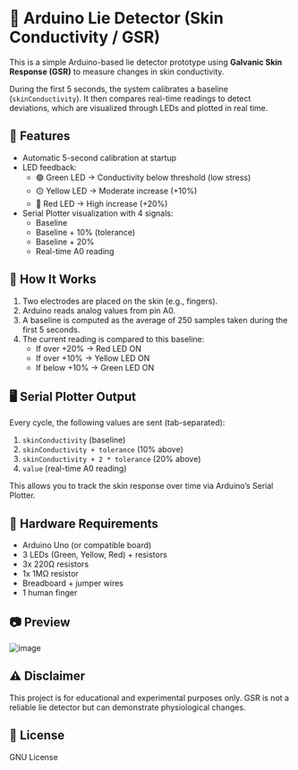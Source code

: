 # 🧠 Arduino Lie Detector (Skin Conductivity / GSR)

This is a simple Arduino-based lie detector prototype using **Galvanic Skin Response (GSR)** to measure changes in skin conductivity.

During the first 5 seconds, the system calibrates a baseline (`skinConductivity`). It then compares real-time readings to detect deviations, which are visualized through LEDs and plotted in real time.

## 🔧 Features

- Automatic 5-second calibration at startup
- LED feedback:
  - 🟢 Green LED → Conductivity below threshold (low stress)
  - 🟡 Yellow LED → Moderate increase (+10%)
  - 🔴 Red LED → High increase (+20%)
- Serial Plotter visualization with 4 signals:
  - Baseline
  - Baseline + 10% (tolerance)
  - Baseline + 20%
  - Real-time A0 reading

## 🧪 How It Works

1. Two electrodes are placed on the skin (e.g., fingers).
2. Arduino reads analog values from pin A0.
3. A baseline is computed as the average of 250 samples taken during the first 5 seconds.
4. The current reading is compared to this baseline:
   - If over +20% → Red LED ON
   - If over +10% → Yellow LED ON
   - If below +10% → Green LED ON

## 🖥️ Serial Plotter Output

Every cycle, the following values are sent (tab-separated):

1. `skinConductivity` (baseline)
2. `skinConductivity + tolerance` (10% above)
3. `skinConductivity + 2 * tolerance` (20% above)
4. `value` (real-time A0 reading)

This allows you to track the skin response over time via Arduino’s Serial Plotter.

## 🧰 Hardware Requirements

- Arduino Uno (or compatible board)
- 3 LEDs (Green, Yellow, Red) + resistors
- 3x 220Ω resistors
- 1x 1MΩ resistor
- Breadboard + jumper wires
- 1 human finger

## 📷 Preview

![image](https://github.com/user-attachments/assets/68bce1bc-b2c3-418c-b894-dc4513451c33)

## ⚠️ Disclaimer

This project is for educational and experimental purposes only. GSR is not a reliable lie detector but can demonstrate physiological changes.

## 📄 License

GNU License

